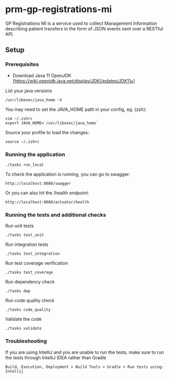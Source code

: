 # prm-gp-registrations-mi

GP Registrations MI is a service used to collect Management Information describing patient transfers in the form of JSON events sent over a RESTful API.

## Setup

### Prerequisites

- Download Java 11 OpenJDK [https://wiki.openjdk.java.net/display/JDKUpdates/JDK11u]

List your java versions
```
/usr/libexec/java_home -V 
```

You may need to set the JAVA_HOME path in your config, eg. (zsh):
```
vim ~/.zshrc
export JAVA_HOME=`/usr/libexec/java_home`
```

Source your profile to load the changes:
```
source ~/.zshrc
```

### Running the application

```
./tasks run_local
```
To check the application is running, you can go to swagger:
```
http://localhost:8080/swagger
```

Or you can also hit the /health endpoint:
```
http://localhost:8080/actuator/health
```


### Running the tests and additional checks

Run unit tests
```
./tasks test_unit
```

Run integration tests
```
./tasks test_integration
```

Run test coverage verification
```
./tasks test_coverage
```

Run dependency check
```
./tasks dep
```

Run code quality check
```
./tasks code_quality
```

Validate the code
```
./tasks validate
```


### Troubleshooting
If you are using IntelliJ and you are unable to run the tests, 
make sure to run the tests through IntelliJ IDEA rather than Gradle 
```
Build, Execution, Deployment > Build Tools > Gradle > Run tests using: Intellij
```